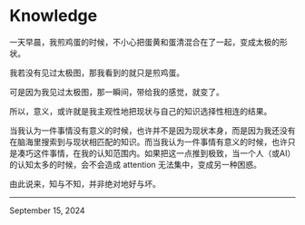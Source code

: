 # Knowledge

一天早晨，我煎鸡蛋的时候，不小心把蛋黄和蛋清混合在了一起，变成太极的形状。

我若没有见过太极图，那我看到的就只是煎鸡蛋。

可是因为我见过太极图，那一瞬间，带给我的感觉，就变了。

所以，意义，或许就是我主观性地把现状与自己的知识选择性相连的结果。

当我认为一件事情没有意义的时候，也许并不是因为现状本身，而是因为我还没有在脑海里搜索到与现状相匹配的知识。而当我认为一件事情有意义的时候，也许只是凑巧这件事情，在我的认知范围内。如果把这一点推到极致，当一个人（或AI）的认知太多的时候，会不会造成 attention 无法集中，变成另一种困惑。

由此说来，知与不知，并非绝对地好与坏。

---

September 15, 2024